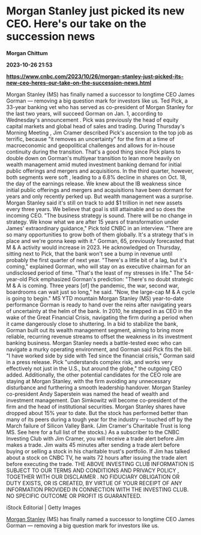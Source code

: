 # Morgan Stanley just picked its new CEO. Here's our take on the succession news
**Morgan Chittum**

**2023-10-26 21:53**

**https://www.cnbc.com/2023/10/26/morgan-stanley-just-picked-its-new-ceo-heres-our-take-on-the-succession-news.html**

Morgan Stanley (MS) has finally named a successor to longtime CEO James Gorman — removing a big question mark for investors like us. Ted Pick, a 33-year banking vet who has served as co-president of Morgan Stanley for the last two years, will succeed Gorman on Jan. 1, according to Wednesday's announcement . Pick was previously the head of equity capital markets and global head of sales and trading. During Thursday's Morning Meeting , Jim Cramer described Pick's ascension to the top job as terrific, because "it removes an uncertainty" for the firm at a time of macroeconomic and geopolitical challenges and allows for in-house continuity during the transition. That's a good thing since Pick plans to double down on Gorman's multiyear transition to lean more heavily on wealth management amid muted investment banking demand for initial public offerings and mergers and acquisitions. In the third quarter, however, both segments were soft , leading to a 6.8% decline in shares on Oct. 18, the day of the earnings release. We knew about the IB weakness since initial public offerings and mergers and acquisitions have been dormant for years and only recently perked up. But wealth management was a surprise. Morgan Stanley said it's still on track to add $1 trillion in net new assets every three years. We believe that goal is still attainable and so does the incoming CEO. "The business strategy is sound. There will be no change in strategy. We know what we are after 15 years of transformation under James' extraordinary guidance," Pick told CNBC in an interview. "There are so many opportunities to grow both of them globally. It's a strategy that's in place and we're gonna keep with it." Gorman, 65, previously forecasted that M & A activity would increase in 2023. He acknowledged on Thursday, sitting next to Pick, that the bank won't see a bump in revenue until probably the first quarter of next year. "There's a little bit of a lag, but it's coming," explained Gorman, who will stay on as executive chairman for an undisclosed period of time. "That's the least of my stresses in life." The 54-year-old Pick emphasized Gorman's prediction: "There's no doubt strategic M & A is coming. Three years \[of\] the pandemic, the war, second war, boardrooms can wait just so long," he said. "Now, the large-cap M & A cycle is going to begin." MS YTD mountain Morgan Stanley (MS) year-to-date performance Gorman is ready to hand over the reins after navigating years of uncertainty at the helm of the bank. In 2010, he stepped in as CEO in the wake of the Great Financial Crisis, navigating the firm during a period when it came dangerously close to shuttering. In a bid to stabilize the bank, Gorman built out its wealth management segment, aiming to bring more reliable, recurring revenue streams to offset the weakness in its investment banking business. Morgan Stanley needs a battle-tested exec who can navigate a murky operating environment, and Gorman said Pick fits the bill. "I have worked side by side with Ted since the financial crisis," Gorman said in a press release. Pick "understands complex risk, and works very effectively not just in the U.S., but around the globe," the outgoing CEO added. Additionally, the other potential candidates for the CEO role are staying at Morgan Stanley, with the firm avoiding any unnecessary disturbance and furthering a smooth leadership handover. Morgan Stanley co-president Andy Saperstein was named the head of wealth and investment management. Dan Simkowitz will become co-president of the firm and the head of institutional securities. Morgan Stanley shares have dropped about 15% year to date. But the stock has performed better than many of its peers during a tough year for the industry — touched off by the March failure of Silicon Valley Bank. (Jim Cramer's Charitable Trust is long MS. See here for a full list of the stocks.) As a subscriber to the CNBC Investing Club with Jim Cramer, you will receive a trade alert before Jim makes a trade. Jim waits 45 minutes after sending a trade alert before buying or selling a stock in his charitable trust's portfolio. If Jim has talked about a stock on CNBC TV, he waits 72 hours after issuing the trade alert before executing the trade. THE ABOVE INVESTING CLUB INFORMATION IS SUBJECT TO OUR TERMS AND CONDITIONS AND PRIVACY POLICY , TOGETHER WITH OUR DISCLAIMER . NO FIDUCIARY OBLIGATION OR DUTY EXISTS, OR IS CREATED, BY VIRTUE OF YOUR RECEIPT OF ANY INFORMATION PROVIDED IN CONNECTION WITH THE INVESTING CLUB. NO SPECIFIC OUTCOME OR PROFIT IS GUARANTEED.

iStock Editorial | Getty Images

[Morgan Stanley](https://www.cnbc.com/quotes/MS/) (MS) has finally named a successor to longtime CEO James Gorman — removing a big question mark for investors like us.